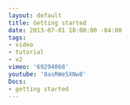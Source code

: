 ```yaml
---
layout: default
title: Getting started
date: 2013-07-01 18:00:00 -04:00
tags:
- video
- tutorial
- v2
vimeo: '69294068'
youtube: '8asRWe5XNw8'
Docs:
- getting started
---
```

